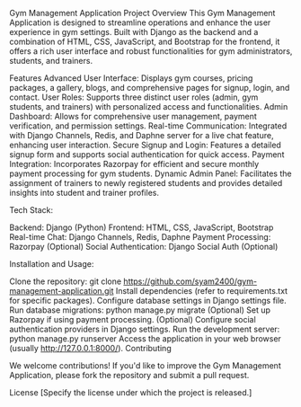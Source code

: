 Gym Management Application
Project Overview
This Gym Management Application is designed to streamline operations and enhance the user experience in gym settings. Built with Django as the backend and a combination of HTML, CSS, JavaScript, and Bootstrap for the frontend, it offers a rich user interface and robust functionalities for gym administrators, students, and trainers.

Features
Advanced User Interface: Displays gym courses, pricing packages, a gallery, blogs, and comprehensive pages for signup, login, and contact.
User Roles: Supports three distinct user roles (admin, gym students, and trainers) with personalized access and functionalities.
Admin Dashboard: Allows for comprehensive user management, payment verification, and permission settings.
Real-time Communication: Integrated with Django Channels, Redis, and Daphne server for a live chat feature, enhancing user interaction.
Secure Signup and Login: Features a detailed signup form and supports social authentication for quick access.
Payment Integration: Incorporates Razorpay for efficient and secure monthly payment processing for gym students.
Dynamic Admin Panel: Facilitates the assignment of trainers to newly registered students and provides detailed insights into student and trainer profiles.

Tech Stack:

Backend: Django (Python)
Frontend: HTML, CSS, JavaScript, Bootstrap
Real-time Chat: Django Channels, Redis, Daphne
Payment Processing: Razorpay (Optional)
Social Authentication: Django Social Auth (Optional)

Installation and Usage:

Clone the repository: git clone https://github.com/syam2400/gym-management-application.git
Install dependencies (refer to requirements.txt for specific packages).
Configure database settings in Django settings file.
Run database migrations: python manage.py migrate
(Optional) Set up Razorpay if using payment processing.
(Optional) Configure social authentication providers in Django settings.
Run the development server: python manage.py runserver
Access the application in your web browser (usually http://127.0.0.1:8000/).
Contributing


We welcome contributions! If you'd like to improve the Gym Management Application, please fork the repository and submit a pull request.



License
[Specify the license under which the project is released.]
